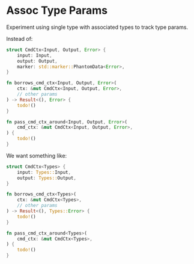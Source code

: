 # Assoc Type Params

Experiment using single type with associated types to track type params.

Instead of:

```rust
struct CmdCtx<Input, Output, Error> {
    input: Input,
    output: Output,
    marker: std::marker::PhantomData<Error>,
}

fn borrows_cmd_ctx<Input, Output, Error>(
    ctx: &mut CmdCtx<Input, Output, Error>,
    // other params
) -> Result<(), Error> {
    todo!()
}

fn pass_cmd_ctx_around<Input, Output, Error>(
    cmd_ctx: &mut CmdCtx<Input, Output, Error>,
) {
    todo!()
}
```

We want something like:

```rust
struct CmdCtx<Types> {
    input: Types::Input,
    output: Types::Output,
}

fn borrows_cmd_ctx<Types>(
    ctx: &mut CmdCtx<Types>,
    // other params
) -> Result<(), Types::Error> {
    todo!()
}

fn pass_cmd_ctx_around<Types>(
    cmd_ctx: &mut CmdCtx<Types>,
) {
    todo!()
}
```
